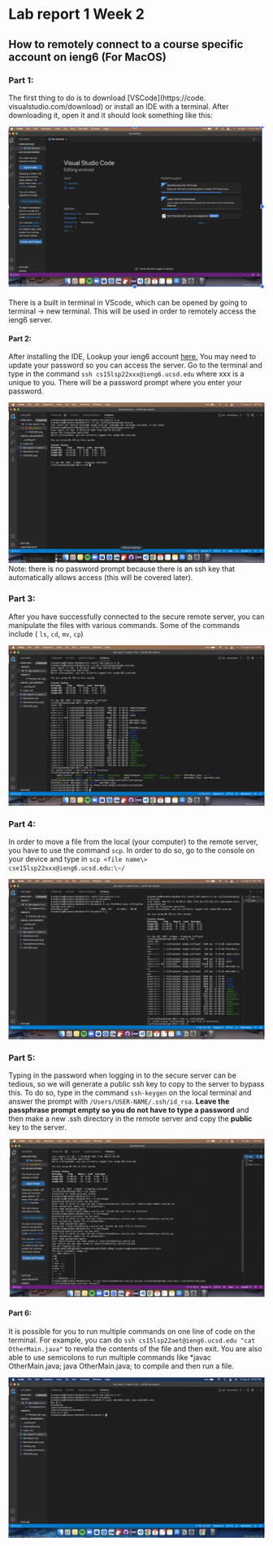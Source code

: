 # Lab report 1 Week 2 

## How to remotely connect to a course specific account on ieng6 (For MacOS)


### Part 1: 

The first thing to do is to download [VSCode](https://code. visualstudio.com/download) or install an IDE with a terminal. After downloading it, open it and it should look something like this:


![VScode image](VSCODE.png)

There is a built in terminal in VScode, which can be opened by going to terminal -> new terminal. This will be used in order to remotely access the ieng6 server. 

#### **Part 2**: 
After installing the IDE, Lookup your ieng6 account [here.](https://sdacs.ucsd.edu/~icc/index.php) You may need to update your password so you can access the server. Go to the terminal and type in the command `ssh cs15lsp22xxx@ieng6.ucsd.edu` where xxx is a unique to you. There will be a password prompt where you enter your password. 


![RemoteAccess](Remoteaccess.png)
Note: there is no password prompt because there is an ssh key that automatically allows access (this will be covered later). 

### Part 3:

After you have successfully connected to the secure remote server, you can manipulate the files with various commands. Some of the commands include ( `ls`, `cd`, `mv`, `cp`)


![trying terminal commands](TryingNewCommands.png)


### Part 4:

In order to move a file from the local (your computer) to the remote server, you have to use the command `scp`. In order to do so, go to the console on your device and type in `scp <file name\> cse15lsp22xxx@ieng6.ucsd.edu:\~/`


![copying file](copyingfile.png)


### Part 5:

Typing in the password when logging in to the secure server can be tedious, so we will generate a public ssh key to copy to the server to bypass this. To do so, type in the command `ssh-keygen` on the local terminal and answer the prompt with `/Users/USER-NAME/.ssh/id_rsa`. **Leave the passphrase prompt empty so you do not have to type a password** and then make a new .ssh directory in the remote server and copy the **public** key to the server. 


![sshKeygen](sshKey.png)


#### **Part 6**:

It is possible for you to run multiple commands on one line of code on the terminal. For example, you can do `ssh cs15lsp22aet@ieng6.ucsd.edu "cat OtherMain.java"` to revela the contents of the file and then exit. You are also able to use semicolons to run multiple commands like *javac OtherMain.java; java OtherMain.java; to compile and then run a file. 

![MakeCodeEasier](makeCodeEasier.png)
